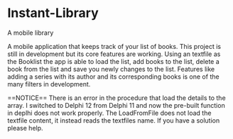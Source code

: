 # Instant-Library
A mobile library

A mobile application that keeps track of your list of books. This project is still in development but its core features are working. Using an textfile as the Booklist the app is able to load the list, add books to the list, delete a book from the list and save you newly changes to the list. Features like adding a series with its author and its corresponding books is one of the many filters in development.

==NOTICE==
There is an error in the procedure that load the details to the array. I switched to Delphi 12 from Delphi 11 and now the pre-built function in deplhi does not work properly. The LoadFromFile does not load the textfile content, it instead reads the textfiles name. If you have a solution please help.
